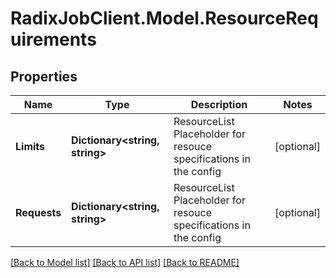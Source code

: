 # RadixJobClient.Model.ResourceRequirements

## Properties

Name | Type | Description | Notes
------------ | ------------- | ------------- | -------------
**Limits** | **Dictionary&lt;string, string&gt;** | ResourceList Placeholder for resouce specifications in the config | [optional] 
**Requests** | **Dictionary&lt;string, string&gt;** | ResourceList Placeholder for resouce specifications in the config | [optional] 

[[Back to Model list]](../README.md#documentation-for-models) [[Back to API list]](../README.md#documentation-for-api-endpoints) [[Back to README]](../README.md)

